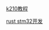 [k210教程](https://bbs.sipeed.com/thread/492)


[rust stm32开发](https://bezalel.xyz/posts/blink-in-stm32-with-rust/)
